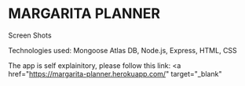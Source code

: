 # MARGARITA PLANNER

Screen Shots




Technologies used:  Mongoose Atlas DB, Node.js, Express, HTML, CSS

The app is self explainitory, please follow this link:  <a href="https://margarita-planner.herokuapp.com/" target="_blank"</a>
